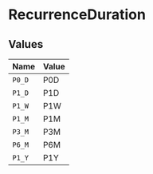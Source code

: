 # RecurrenceDuration


## Values

| Name   | Value  |
| ------ | ------ |
| `P0_D` | P0D    |
| `P1_D` | P1D    |
| `P1_W` | P1W    |
| `P1_M` | P1M    |
| `P3_M` | P3M    |
| `P6_M` | P6M    |
| `P1_Y` | P1Y    |